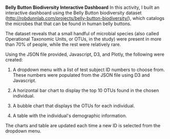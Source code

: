 **Belly Button Biodiversity Interactive Dashboard**
In this activity, I built an interactive dashboard using the Belly Button biodiversity dataset (http://robdunnlab.com/projects/belly-button-biodiversity/), which catalogs the microbes that that can be found in human belly buttons.

The dataset reveals that a small handful of microbial species (also called Operational Taxonomic Units, or OTUs, in the study) were present in more than 70% of people, while the rest were relatively rare.

Using the JSON file provided, Javascript, D3, and Plotly, the following were created:

1. A dropdown menu with a list of test subject ID numbers to choose from. These numbers were populated from the JSON file using D3 and Javascript.

2. A horizontal bar chart to display the top 10 OTUs found in the chosen individual.

3. A bubble chart that displays the OTUs for each individual.

4. A table with the individual's demographic information.

The charts and table are updated each time a new ID is selected from the dropdown menu.
